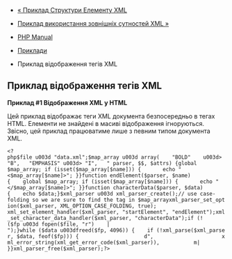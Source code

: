 - [« Приклад Структури Елементу XML](example.xml-structure.md)
- [Приклад використання зовнішніх сутностей XML
»](example.xml-external-entity.md)

- [PHP Manual](index.md)
- [Приклади](xml.examples.md)
- Приклад відображення тегів XML

## Приклад відображення тегів XML

**Приклад #1 Відображення XML у HTML**

Цей приклад відображає теги XML документа безпосередньо в тегах HTML.
Елементи не знайдені в масиві відображення ігноруються. Звісно,
цей приклад працюватиме лише з певним типом документа XML.

` <?php$file u003d "data.xml";$map_array u003d array(    "BOLD"    u003d> "B",   "EMPHASIS" u003d> "I",   " parser, $$, $attrs) {global $map_array; if (isset($map_array[$name])) {       echo "<$map_array[$name]>"; }}function endElement($parser, $name){    global $map_array; if (isset($map_array[$name])) {       echo "</$map_array[$name]>"; }}function characterData($parser, $data){    echo $data;}$xml_parser u003d xml_parser_create();// use case-folding so we are sure to find the tag in $map_arrayxml_parser_set_option($xml_parser, XML_OPTION_CASE_FOLDING, true); xml_set_element_handler($xml_parser, "startElement", "endElement");xml_set_character_data_handler($xml_parser, "characterData");if (!($fp u003d fopen($file, "r")    | ");}while ($data u003dfreed($fp, 4096)) {    if (!xml_parse($xml_parser, $data, feof($fp))) {                     d",                      xml_error_string(xml_get_error_code($xml_parser)),           m| }}xml_parser_free($xml_parser);?> `
